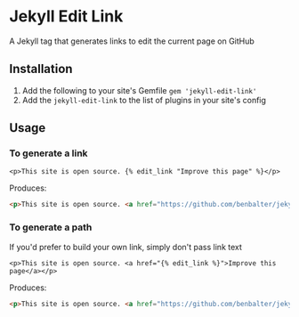 # Jekyll Edit Link

A Jekyll tag that generates links to edit the current page on GitHub

## Installation

1. Add the following to your site's Gemfile `gem 'jekyll-edit-link'`
2. Add the `jekyll-edit-link` to the list of plugins in your site's config

## Usage

### To generate a link

```liquid
<p>This site is open source. {% edit_link "Improve this page" %}</p>
```

Produces:

```html
<p>This site is open source. <a href="https://github.com/benbalter/jekyll-edit-link/edit/master/README.md">Improve this page</a></p>
```

### To generate a path

If you'd prefer to build your own link, simply don't pass link text

```liquid
<p>This site is open source. <a href="{% edit_link %}">Improve this page</a></p>
```

Produces:


```html
<p>This site is open source. <a href="https://github.com/benbalter/jekyll-edit-link/edit/master/README.md">Improve this page</a></p>
```
